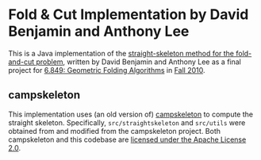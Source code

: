 # Fold & Cut Implementation by David Benjamin and Anthony Lee

This is a Java implementation of the [straight-skeleton method for the
fold-and-cut problem](http://erikdemaine.org/foldcut/#skeleton),
written by David Benjamin and Anthony Lee as a final project for
[6.849: Geometric Folding Algorithms](http://courses.csail.mit.edu/6.849/)
in [Fall 2010](http://courses.csail.mit.edu/6.849/fall10/).

## campskeleton

This implementation uses (an old version of)
[campskeleton](https://github.com/twak/campskeleton/) to compute the
straight skeleton.  Specifically, `src/straightskeleton` and `src/utils`
were obtained from and modified from the campskeleton project.
Both campskeleton and this codebase are
[licensed under the Apache License 2.0](LICENSE).
